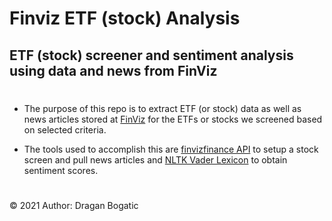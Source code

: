 # Finviz ETF (stock) Analysis
## ETF (stock) screener and sentiment analysis using data and news from FinViz
#
* The purpose of this repo is to extract ETF (or stock) data as well as news articles stored at [FinViz](https://finviz.com/) for the ETFs or stocks we screened based on selected criteria.

* The tools used to accomplish this are [finvizfinance API](https://finvizfinance.readthedocs.io/en/latest/screener.html#module-finvizfinance.screener.overview) to setup a stock screen and pull news articles and [NLTK Vader Lexicon](https://pypi.org/project/vaderSentiment/) to obtain sentiment scores.
#
© 2021 Author: Dragan Bogatic